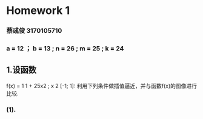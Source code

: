 # Homework 1

### 蔡彧俊 3170105710

### a = 12 ； b = 13 ; n = 26 ; m = 25 ; k = 24

## 1.设函数
f(x) =
1
1 + 25x2 ; x 2 [-1; 1]:
利用下列条件做插值逼近，并与函数f(x)的图像进行比较.

### (1). #